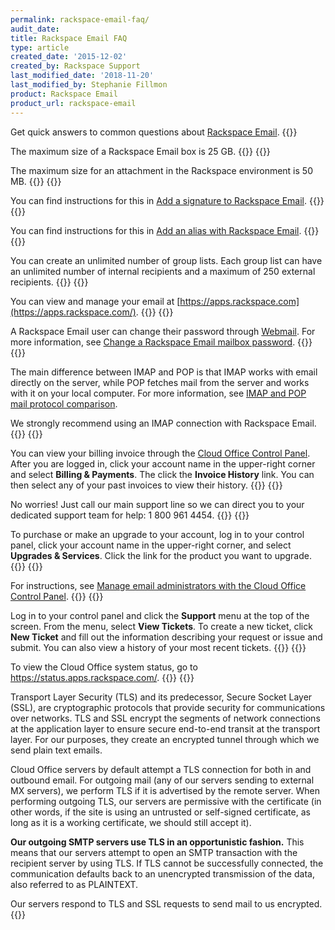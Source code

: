 ```yaml
---
permalink: rackspace-email-faq/
audit_date:
title: Rackspace Email FAQ
type: article
created_date: '2015-12-02'
created_by: Rackspace Support
last_modified_date: '2018-11-20'
last_modified_by: Stephanie Fillmon
product: Rackspace Email
product_url: rackspace-email
---
```


Get quick answers to common questions about [Rackspace Email](https://www.rackspace.com/email-hosting/webmail).
{{<accordion title="What is the maximum mailbox storage?" col="in" href="accordion1">}}


The maximum size of a Rackspace Email box is 25 GB.
{{</accordion>}}
{{<accordion title="What is the maximum size for an attachment?" col="in" href="accordion2">}}

The maximum size for an attachment in the Rackspace environment is 50 MB.
{{</accordion>}}
{{<accordion title="How do I add a signature to my email?" col="in" href="accordion3">}}

You can find instructions for this in [Add a signature to Rackspace Email](/how-to/adding-a-signature-to-rackspace-email).
{{</accordion>}}
{{<accordion title="How do I add an alias?" col="in" href="accordion4">}}

You can find instructions for this in [Add an alias with Rackspace Email](/how-to/adding-an-alias-with-rackspace-email).
{{</accordion>}}
{{<accordion title="How many group lists can I create?" col="in" href="accordion5">}}

You can create an unlimited number of group lists. Each group list can have an unlimited number of internal recipients and a maximum of 250 external recipients.
{{</accordion>}}
{{<accordion title="How can I view my email online?" col="in" href="accordion6">}}

You can view and manage your email at [https://apps.rackspace.com](https://apps.rackspace.com/).
{{</accordion>}}
{{<accordion title="How do I change my password?" col="in" href="accordion7">}}

A Rackspace Email user can change their password through [Webmail](https://apps.rackspace.com/). For more information, see [Change a Rackspace Email mailbox password](/how-to/change-rackspace-email-mailbox-password/).
{{</accordion>}}
{{<accordion title="What's the difference between IMAP and POP?" col="in" href="accordion8">}}

The main difference between IMAP and POP is that IMAP works with email directly on the server, while POP fetches mail from the server and works with it on your local computer. For more information, see [IMAP and POP mail protocol comparison](/how-to/imap-and-pop-mail-protocol-comparison).

We strongly recommend using an IMAP connection with Rackspace Email.
{{</accordion>}}
{{<accordion title="Where can I view my billing invoice?" col="in" href="accordion9">}}

You can view your billing invoice through the [Cloud Office Control Panel](https://cp.rackspace.com/Login.aspx?ReturnUrl=%2f). After you are logged in, click your account name in the upper-right corner and select **Billing & Payments**. The click the **Invoice History** link. You can then select any of your past invoices to view their history.
{{</accordion>}}
{{<accordion title="Help! I'm locked out of my control panel!" col="in" href="accordion10">}}

No worries! Just call our main support line so we can direct you to your dedicated support team for help: 1 800 961 4454.
{{</accordion>}}
{{<accordion title="How do I purchase more storage, mailboxes, licenses to my account?" col="in" href="accordion11">}}

To purchase or make an upgrade to your account, log in to your control panel, click your account name in the upper-right corner, and select **Upgrades & Services**. Click the link for the product you want to upgrade.
{{</accordion>}}
{{<accordion title="How can I add an admin to my account?" col="in" href="accordion12">}}

For instructions, see [Manage email administrators with the Cloud Office Control Panel](/how-to/manage-email-administrators-with-the-cloud-office-control-panel).
{{</accordion>}}
{{<accordion title="How do I submit a ticket?" col="in" href="accordion13">}}

Log in to your control panel and click the **Support** menu at the top of the screen. From the menu, select **View Tickets**. To create a new ticket, click **New Ticket** and fill out the information describing your request or issue and submit. You can also view a history of your most recent tickets.
{{</accordion>}}
{{<accordion title="How can I determine the Cloud Office system status?" col="in" href="accordion14">}}

To view the Cloud Office system status, go to <https://status.apps.rackspace.com/>.
{{</accordion>}}
{{<accordion title="How do TLS and SSL work in Cloud Office?" col="in" href="accordion15">}}

Transport Layer Security (TLS) and its predecessor, Secure Socket Layer
(SSL), are cryptographic protocols that provide security for
communications over networks. TLS and SSL encrypt the segments of
network connections at the application layer to ensure secure end-to-end
transit at the transport layer. For our purposes, they create an
encrypted tunnel through which we send plain text emails.

Cloud Office servers by default attempt a TLS connection for both
in and outbound email. For outgoing mail (any of our servers sending to
external MX servers), we perform TLS if it is advertised by the
remote server. When performing outgoing TLS, our servers are permissive
with the certificate (in other words, if the site is using an untrusted
or self-signed certificate, as long as it is a working certificate, we
should still accept it).

**Our outgoing SMTP servers use TLS in an opportunistic fashion.**
This means that our servers attempt to open an SMTP transaction
with the recipient server by using TLS. If TLS cannot be successfully
connected, the communication defaults back to an unencrypted
transmission of the data, also referred to as PLAINTEXT.

Our servers respond to TLS and SSL requests to send mail to us encrypted.
{{</accordion>}}
